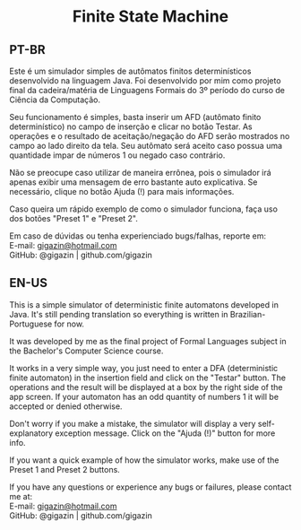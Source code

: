 <div align="center">
  <h1> Finite State Machine </h1>
</div>

<div>
<h2> PT-BR </h2>

<p> Este é um simulador simples de autômatos finitos determinísticos desenvolvido na linguagem Java.  
Foi desenvolvido por mim como projeto final da cadeira/matéria de Linguagens Formais do 3º período do curso de Ciência da Computação.

Seu funcionamento é simples, basta inserir um AFD (autômato finito determinístico) no campo de inserção e clicar no botão Testar. As operações e o resultado de aceitação/negação do AFD serão mostrados no campo ao lado direito da tela. Seu autômato será aceito caso possua uma quantidade impar de números 1 ou negado caso contrário.

Não se preocupe caso utilizar de maneira errônea, pois o simulador irá apenas exibir uma mensagem de erro bastante auto explicativa. Se necessário, clique no botão Ajuda (!) para mais informações.

Caso queira um rápido exemplo de como o simulador funciona, faça uso dos botões "Preset 1" e "Preset 2".

Em caso de dúvidas ou tenha experienciado bugs/falhas, reporte em:  
E-mail: gigazin@hotmail.com <br>
GitHub: @gigazin | github.com/gigazin </p>

<h2> EN-US </h2>

<p> This is a simple simulator of deterministic finite automatons developed in Java. It's still pending translation so everything is written in Brazilian-Portuguese for now.  

It was developed by me as the final project of Formal Languages subject in the Bachelor's Computer Science course.  

It works in a very simple way, you just need to enter a DFA (deterministic finite automaton) in the insertion field and click on the "Testar" button. The operations and the result will be displayed at a box by the right side of the app screen. If your automaton has an odd quantity of numbers 1 it will be accepted or denied otherwise.  

Don't worry if you make a mistake, the simulator will display a very self-explanatory exception message. Click on the "Ajuda (!)" button for more info.  

If you want a quick example of how the simulator works, make use of the Preset 1 and Preset 2 buttons.

If you have any questions or experience any bugs or failures, please contact me at:  
E-mail: gigazin@hotmail.com <br>
GitHub: @gigazin | github.com/gigazin </p>
</div>
